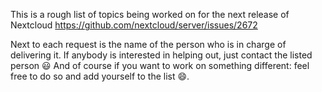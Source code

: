 This is a rough list of topics being worked on for the next release of Nextcloud
https://github.com/nextcloud/server/issues/2672

Next to each request is the name of the person who is in charge of delivering it.
If anybody is interested in helping out, just contact the listed person :smiley: And of course if you want to work on something different: feel free to do so and add yourself to the list :smile:.
